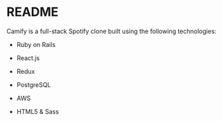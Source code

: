 # README

Camify is a full-stack Spotify clone built using the following technologies:

* Ruby on Rails

* React.js 

* Redux 

* PostgreSQL 

* AWS

* HTML5 & Sass
